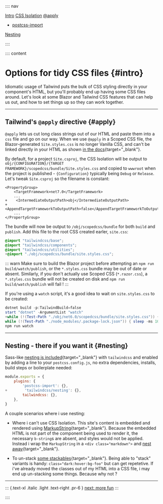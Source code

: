 :::: nav

[Intro](/tidy_css)
[CSS Isolation](/tidy_css#isolation)
[@apply](/tidy_css#apply)
- [postcss-import](/tidy_css#import)
  
[Nesting](/tidy_css#nesting)

::::

:::: content

# Options for tidy CSS files {#intro}

Idiomatic usage of Tailwind puts the bulk of CSS styling directly in your component's HTML, but you'll probably end up having some CSS files around.  Let's look at some Blazor and Tailwind CSS features that can help us out, and how to set things up so they can work together.

---

## Tailwind's `@apply` directive {#apply}

`@apply` lets us cut long class strings out of our HTML and paste them into a `css` file and go on our way.  When we use `@apply` in a Scoped CSS file, the Blazor-generated `Site.styles.css` is no longer Vanilla CSS, and can't be linked directly in your HTML as shown [in the docs](https://docs.microsoft.com/en-us/aspnet/core/blazor/components/css-isolation?view=aspnetcore-6.0#css-isolation-bundling){target="_blank"}.

By default, for a project `Site.csproj`, the CSS Isolation will be output to `obj/{CONFIGURATION}/{TARGET FRAMEWORK}/scopedcss/bundle/Site.styles.css` and copied to `wwwroot` when the project is published - `{Configuration}` typically being `Debug` or `Release`.  Let's tweak `Site.csproj` so the filename is constant:

```xml:Site.csproj
<PropertyGroup>
    <TargetFramework>net7.0</TargetFramework>
    ...
+    <IntermediateOutputPath>obj</IntermediateOutputPath>
+    <AppendTargetFrameworkToOutputPath>false</AppendTargetFrameworkToOutputPath>
    ...
</PropertyGroup>
```

The bundle will now be output to `/obj/scopedcss/bundle` for both `build` and `publish`.  Add this file to the root CSS created earler, `site.css`:

```css:site.css
@import "tailwindcss/base";
@import "tailwindcss/components";
@import "tailwindcss/utilities";
+@import "./obj/scopedcss/bundle/site.styles.css";
```

::: warn
Make sure to build the Blazor project before attempting an `npm run build/watch/publish`, or the `*.styles.css` bundle may be out of date or absent.  Similarly, if you don't actually use Scoped CSS (`*.razor.css`), a `*.styles.css` bundle will not be created on disk and `npm run build/watch/publish` will fail !
:::

If you're using a `watch` script, it's a good idea to wait on `site.styles.css` to be created:

```powershell:watch.ps1
dotnet build -p:TailwindBuild=false
start "dotnet" -ArgumentList "watch" 
+while (!(Test-Path "./obj/net6.0/scopedcss/bundle/site.styles.css")) { sleep -ms 100 } 
while (!(Test-Path "./node_modules/.package-lock.json")) { sleep -ms 100 } 
npm run watch
```

---

## Nesting - there if you want it {#nesting}

Sass-like [nesting is included](https://tailwindcss.com/docs/using-with-preprocessors#nesting){target="_blank"} with `tailwindcss` and enabled by adding a line to your `postcss.config.js`, no extra dependencies, installs, build steps or boilerplate needed:

```javascript:postcss.config.js
module.exports = {
    plugins: {
        'postcss-import': {},
+        'tailwindcss/nesting': {},
        tailwindcss: {},
    },
}
```

A couple scenarios where i use nesting:

* Where i can't use CSS Isolation.  This site's content is embedded and rendered using [MarkupString](https://docs.microsoft.com/en-us/dotnet/api/microsoft.aspnetcore.components.markupstring?view=aspnetcore-6.0){target="_blank"}.  Because the embedded HTML is not part of the component being used to render it, the necessary `b-string`s are absent, and styles would not be applied.  Instead i wrap the `MarkupString` in a `<div class="markdown">` and [nest away](https://github.com/McNerdius/TailBlazor/blob/main/Source/Pages/Markdown.nested.css){target="_blank"}.  

* To un-stack [some stackables](https://tailwindcss.com/docs/hover-focus-and-other-states){target="_blank"}.  Being able to "stack" variants is handy: `class="dark:hover:bg-foo"` but can get repetetive.  If i've already moved the classes out of my HTML into a CSS file, i may end up un-stacking some things.  Because why not ?

---

::: {.text-xl .italic .light .text-right .pr-6 }
[next: more fun](/next)
::: 

::::
